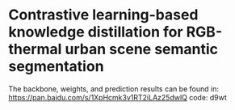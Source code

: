 # Contrastive learning-based knowledge distillation for RGB-thermal urban scene semantic segmentation
The backbone, weights, and prediction results can be found in: https://pan.baidu.com/s/1XpHcmk3v1RT2iLAz25dwlQ code: d9wt 
